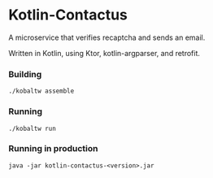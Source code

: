 # Kotlin-Contactus

A microservice that verifies recaptcha and sends an email.  

Written in Kotlin, using Ktor, kotlin-argparser, and retrofit.

### Building

```./kobaltw assemble```

### Running

```./kobaltw run```

### Running in production

```java -jar kotlin-contactus-<version>.jar```

